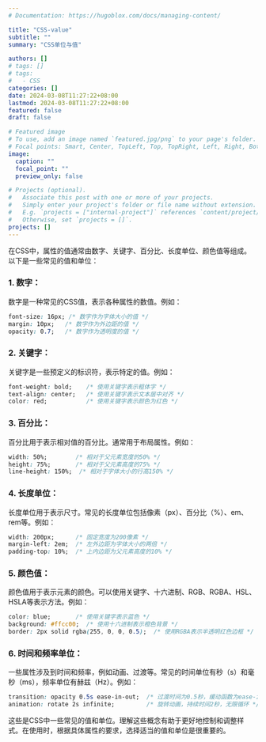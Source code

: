 ```yaml
---
# Documentation: https://hugoblox.com/docs/managing-content/

title: "CSS-value"
subtitle: ""
summary: "CSS单位与值"

authors: []
# tags: []
# tags:
#   - CSS
categories: []
date: 2024-03-08T11:27:22+08:00
lastmod: 2024-03-08T11:27:22+08:00
featured: false
draft: false

# Featured image
# To use, add an image named `featured.jpg/png` to your page's folder.
# Focal points: Smart, Center, TopLeft, Top, TopRight, Left, Right, BottomLeft, Bottom, BottomRight.
image:
  caption: ""
  focal_point: ""
  preview_only: false

# Projects (optional).
#   Associate this post with one or more of your projects.
#   Simply enter your project's folder or file name without extension.
#   E.g. `projects = ["internal-project"]` references `content/project/deep-learning/index.md`.
#   Otherwise, set `projects = []`.
projects: []
---
```


在CSS中，属性的值通常由数字、关键字、百分比、长度单位、颜色值等组成。以下是一些常见的值和单位：

### 1. 数字：

数字是一种常见的CSS值，表示各种属性的数值。例如：

```css
font-size: 16px; /* 数字作为字体大小的值 */
margin: 10px;   /* 数字作为外边距的值 */
opacity: 0.7;   /* 数字作为透明度的值 */
```

### 2. 关键字：

关键字是一些预定义的标识符，表示特定的值。例如：

```css
font-weight: bold;    /* 使用关键字表示粗体字 */
text-align: center;   /* 使用关键字表示文本居中对齐 */
color: red;           /* 使用关键字表示颜色为红色 */
```

### 3. 百分比：

百分比用于表示相对值的百分比。通常用于布局属性。例如：

```css
width: 50%;        /* 相对于父元素宽度的50% */
height: 75%;       /* 相对于父元素高度的75% */
line-height: 150%;  /* 相对于字体大小的行高150% */
```

### 4. 长度单位：

长度单位用于表示尺寸。常见的长度单位包括像素（px）、百分比（%）、em、rem等。例如：

```css
width: 200px;      /* 固定宽度为200像素 */
margin-left: 2em;  /* 左外边距为字体大小的两倍 */
padding-top: 10%;  /* 上内边距为父元素高度的10% */
```

### 5. 颜色值：

颜色值用于表示元素的颜色。可以使用关键字、十六进制、RGB、RGBA、HSL、HSLA等表示方法。例如：

```css
color: blue;       /* 使用关键字表示蓝色 */
background: #ffcc00;  /* 使用十六进制表示橙色背景 */
border: 2px solid rgba(255, 0, 0, 0.5);  /* 使用RGBA表示半透明红色边框 */
```

### 6. 时间和频率单位：

一些属性涉及到时间和频率，例如动画、过渡等。常见的时间单位有秒（s）和毫秒（ms），频率单位有赫兹（Hz）。例如：

```css
transition: opacity 0.5s ease-in-out;  /* 过渡时间为0.5秒，缓动函数为ease-in-out */
animation: rotate 2s infinite;         /* 旋转动画，持续时间2秒，无限循环 */
```

这些是CSS中一些常见的值和单位。理解这些概念有助于更好地控制和调整样式。在使用时，根据具体属性的要求，选择适当的值和单位是很重要的。